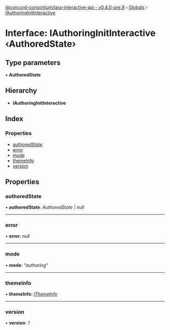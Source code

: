 [@concord-consortium/lara-interactive-api - v0.4.0-pre.9](../README.md) › [Globals](../globals.md) › [IAuthoringInitInteractive](iauthoringinitinteractive.md)

# Interface: IAuthoringInitInteractive ‹**AuthoredState**›

## Type parameters

▪ **AuthoredState**

## Hierarchy

* **IAuthoringInitInteractive**

## Index

### Properties

* [authoredState](iauthoringinitinteractive.md#authoredstate)
* [error](iauthoringinitinteractive.md#error)
* [mode](iauthoringinitinteractive.md#mode)
* [themeInfo](iauthoringinitinteractive.md#themeinfo)
* [version](iauthoringinitinteractive.md#version)

## Properties

###  authoredState

• **authoredState**: *AuthoredState | null*

___

###  error

• **error**: *null*

___

###  mode

• **mode**: *"authoring"*

___

###  themeInfo

• **themeInfo**: *[IThemeInfo](ithemeinfo.md)*

___

###  version

• **version**: *1*

